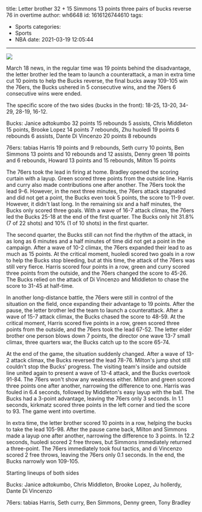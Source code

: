 title: Letter brother 32 + 15 Simmons 13 points three pairs of bucks reverse 76 in overtime
author: wh6648
id: 1616126744610
tags: 
- Sports
categories: 
- Sports
- NBA
date: 2021-03-19 12:05:44
---
![](https://p8.itc.cn/images01/20210318/2558f1910d35406d9291d575a425fcd7.jpeg)


March 18 news, in the regular time was 19 points behind the disadvantage, the letter brother led the team to launch a counterattack, a man in extra time cut 10 points to help the Bucks reverse, the final bucks away 109-105 win the 76ers, the Bucks ushered in 5 consecutive wins, and the 76ers 6 consecutive wins were ended.

The specific score of the two sides (bucks in the front): 18-25, 13-20, 34-29, 28-19, 16-12.

Bucks: Janice adtokumbo 32 points 15 rebounds 5 assists, Chris Middleton 15 points, Brooke Lopez 14 points 7 rebounds, Zhu huoledi 19 points 6 rebounds 6 assists, Dante Di Vincenzo 20 points 8 rebounds

76ers: tabias Harris 19 points and 9 rebounds, Seth curry 10 points, Ben Simmons 13 points and 10 rebounds and 12 assists, Denny green 18 points and 6 rebounds, Howard 13 points and 15 rebounds, Milton 15 points

The 76ers took the lead in firing at home. Bradley opened the scoring curtain with a layup. Green scored three points from the outside line. Harris and curry also made contributions one after another. The 76ers took the lead 9-6. However, in the next three minutes, the 76ers attack stagnated and did not get a point, the Bucks even took 5 points, the score to 11-9 over. However, it didn't last long. In the remaining six and a half minutes, the Bucks only scored three goals. With a wave of 16-7 attack climax, the 76ers led the Bucks 25-18 at the end of the first quarter. The Bucks only hit 31.8% (7 of 22 shots) and 10% (1 of 10 shots) in the first quarter.

The second quarter, the Bucks still can not find the rhythm of the attack, in as long as 6 minutes and a half minutes of time did not get a point in the campaign. After a wave of 10-2 climax, the 76ers expanded their lead to as much as 15 points. At the critical moment, huoledi scored two goals in a row to help the Bucks stop bleeding, but at this time, the attack of the 76ers was still very fierce. Harris scored four points in a row, green and curry scored three points from the outside, and the 76ers changed the score to 45-26. The Bucks relied on the attack of Di Vincenzo and Middleton to chase the score to 31-45 at half-time.

In another long-distance battle, the 76ers were still in control of the situation on the field, once expanding their advantage to 19 points. After the pause, the letter brother led the team to launch a counterattack. After a wave of 15-7 attack climax, the Bucks chased the score to 48-59. At the critical moment, Harris scored five points in a row, green scored three points from the outside, and the 76ers took the lead 67-52. The letter elder brother one person blows down 7 points, the director one wave 13-7 small climax, three quarters war, the Bucks catch up to the score 65-74.

At the end of the game, the situation suddenly changed. After a wave of 13-2 attack climax, the Bucks reversed the lead 78-76. Milton's jump shot still couldn't stop the Bucks' progress. The visiting team's inside and outside line united again to present a wave of 13-4 attack, and the Bucks overtook 91-84. The 76ers won't show any weakness either. Milton and green scored three points one after another, narrowing the difference to one. Harris was fouled in 6.4 seconds, followed by Middleton's easy layup with the ball. The Bucks had a 3-point advantage, leaving the 76ers only 3 seconds. In 1.1 seconds, kirkmatz scored three points in the left corner and tied the score to 93. The game went into overtime.

In extra time, the letter brother scored 10 points in a row, helping the bucks to take the lead 105-98. After the pause came back, Milton and Simmons made a layup one after another, narrowing the difference to 3 points. In 12.2 seconds, huoledi scored 2 free throws, but Simmons immediately returned a three-point. The 76ers immediately took foul tactics, and di Vincenzo scored 2 free throws, leaving the 76ers only 0.1 seconds. In the end, the Bucks narrowly won 109-105.

Starting lineups of both sides

Bucks: Janice adtokumbo, Chris Middleton, Brooke Lopez, Ju hollerdy, Dante Di Vincenzo

76ers: tabias Harris, Seth curry, Ben Simmons, Denny green, Tony Bradley


